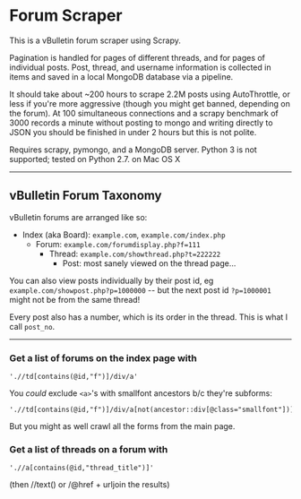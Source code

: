 # Forum Scraper

This is a vBulletin forum scraper using Scrapy.

Pagination is handled for pages of different threads, and for pages of individual posts.
Post, thread, and username information is collected in items and saved in a local MongoDB database via a pipeline.

It should take about ~200 hours to scrape 2.2M posts using AutoThrottle, or less if you're more aggressive (though you might get banned, depending on the forum). At 100 simultaneous connections and a scrapy benchmark of 3000 records a minute without posting to mongo and writing directly to JSON you should be finished in under 2 hours but this is not polite.

Requires scrapy, pymongo, and a MongoDB server. Python 3 is not supported; tested on Python 2.7. on Mac OS X

---

## vBulletin Forum Taxonomy

vBulletin forums are arranged like so:

- Index (aka Board): `example.com`, `example.com/index.php`
  - Forum: `example.com/forumdisplay.php?f=111`
    - Thread: `example.com/showthread.php?t=222222`
      - Post: most sanely viewed on the thread page...

You can also view posts individually by their post id, eg `example.com/showpost.php?p=1000000` -- but the next post id `?p=1000001` might not be from the same thread!

Every post also has a number, which is its order in the thread. This is what I call `post_no`.

---

### Get a list of forums on the index page with

    './/td[contains(@id,"f")]/div/a'

You _could_ exclude `<a>`'s with smallfont ancestors b/c they're subforms:

    './/td[contains(@id,"f")]/div/a[not(ancestor::div[@class="smallfont"])]'

But you might as well crawl all the forms from the main page.

### Get a list of threads on a forum with

    './/a[contains(@id,"thread_title")]'

(then //text() or /@href + urljoin the results)
